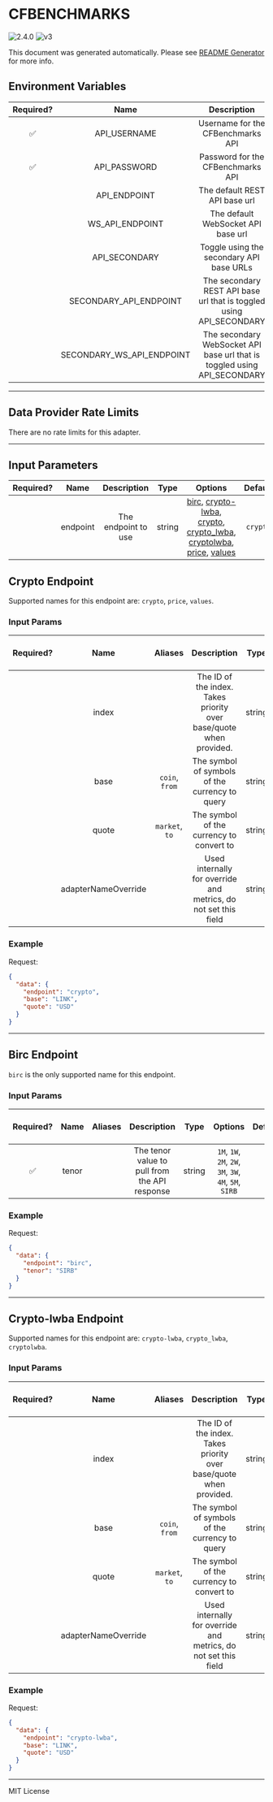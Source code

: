 # CFBENCHMARKS

![2.4.0](https://img.shields.io/github/package-json/v/smartcontractkit/external-adapters-js?filename=packages/sources/cfbenchmarks/package.json) ![v3](https://img.shields.io/badge/framework%20version-v3-blueviolet)

This document was generated automatically. Please see [README Generator](../../scripts#readme-generator) for more info.

## Environment Variables

| Required? |           Name            |                               Description                                |  Type   | Options |                 Default                  |
| :-------: | :-----------------------: | :----------------------------------------------------------------------: | :-----: | :-----: | :--------------------------------------: |
|    ✅     |       API_USERNAME        |                    Username for the CFBenchmarks API                     | string  |         |                                          |
|    ✅     |       API_PASSWORD        |                    Password for the CFBenchmarks API                     | string  |         |                                          |
|           |       API_ENDPOINT        |                      The default REST API base url                       | string  |         |    `https://www.cfbenchmarks.com/api`    |
|           |      WS_API_ENDPOINT      |                    The default WebSocket API base url                    | string  |         |    `wss://www.cfbenchmarks.com/ws/v4`    |
|           |       API_SECONDARY       |                 Toggle using the secondary API base URLs                 | boolean |         |                 `false`                  |
|           |  SECONDARY_API_ENDPOINT   |   The secondary REST API base url that is toggled using API_SECONDARY    | string  |         | `https://unregprod.cfbenchmarks.com/api` |
|           | SECONDARY_WS_API_ENDPOINT | The secondary WebSocket API base url that is toggled using API_SECONDARY | string  |         | `wss://unregprod.cfbenchmarks.com/ws/v4` |

---

## Data Provider Rate Limits

There are no rate limits for this adapter.

---

## Input Parameters

| Required? |   Name   |     Description     |  Type  |                                                                                                          Options                                                                                                           | Default  |
| :-------: | :------: | :-----------------: | :----: | :------------------------------------------------------------------------------------------------------------------------------------------------------------------------------------------------------------------------: | :------: |
|           | endpoint | The endpoint to use | string | [birc](#birc-endpoint), [crypto-lwba](#crypto-lwba-endpoint), [crypto](#crypto-endpoint), [crypto_lwba](#crypto-lwba-endpoint), [cryptolwba](#crypto-lwba-endpoint), [price](#crypto-endpoint), [values](#crypto-endpoint) | `crypto` |

## Crypto Endpoint

Supported names for this endpoint are: `crypto`, `price`, `values`.

### Input Params

| Required? |        Name         |    Aliases     |                            Description                             |  Type  | Options | Default | Depends On | Not Valid With |
| :-------: | :-----------------: | :------------: | :----------------------------------------------------------------: | :----: | :-----: | :-----: | :--------: | :------------: |
|           |        index        |                | The ID of the index. Takes priority over base/quote when provided. | string |         |         |            |                |
|           |        base         | `coin`, `from` |           The symbol of symbols of the currency to query           | string |         |         |            |                |
|           |        quote        | `market`, `to` |              The symbol of the currency to convert to              | string |         |         |            |                |
|           | adapterNameOverride |                |  Used internally for override and metrics, do not set this field   | string |         |         |            |                |

### Example

Request:

```json
{
  "data": {
    "endpoint": "crypto",
    "base": "LINK",
    "quote": "USD"
  }
}
```

---

## Birc Endpoint

`birc` is the only supported name for this endpoint.

### Input Params

| Required? | Name  | Aliases |                  Description                  |  Type  |                        Options                         | Default | Depends On | Not Valid With |
| :-------: | :---: | :-----: | :-------------------------------------------: | :----: | :----------------------------------------------------: | :-----: | :--------: | :------------: |
|    ✅     | tenor |         | The tenor value to pull from the API response | string | `1M`, `1W`, `2M`, `2W`, `3M`, `3W`, `4M`, `5M`, `SIRB` |         |            |                |

### Example

Request:

```json
{
  "data": {
    "endpoint": "birc",
    "tenor": "SIRB"
  }
}
```

---

## Crypto-lwba Endpoint

Supported names for this endpoint are: `crypto-lwba`, `crypto_lwba`, `cryptolwba`.

### Input Params

| Required? |        Name         |    Aliases     |                            Description                             |  Type  | Options | Default | Depends On | Not Valid With |
| :-------: | :-----------------: | :------------: | :----------------------------------------------------------------: | :----: | :-----: | :-----: | :--------: | :------------: |
|           |        index        |                | The ID of the index. Takes priority over base/quote when provided. | string |         |         |            |                |
|           |        base         | `coin`, `from` |           The symbol of symbols of the currency to query           | string |         |         |            |                |
|           |        quote        | `market`, `to` |              The symbol of the currency to convert to              | string |         |         |            |                |
|           | adapterNameOverride |                |  Used internally for override and metrics, do not set this field   | string |         |         |            |                |

### Example

Request:

```json
{
  "data": {
    "endpoint": "crypto-lwba",
    "base": "LINK",
    "quote": "USD"
  }
}
```

---

MIT License
